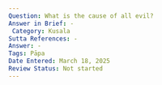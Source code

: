 ```yaml
---
Question: What is the cause of all evil?
Answer in Brief: -
 Category: Kusala
Sutta References: -
Answer: -
Tags: Pāpa
Date Entered: March 18, 2025
Review Status: Not started
---
```

